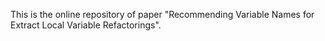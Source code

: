 This is the online repository of paper "Recommending Variable Names for Extract Local Variable
Refactorings".